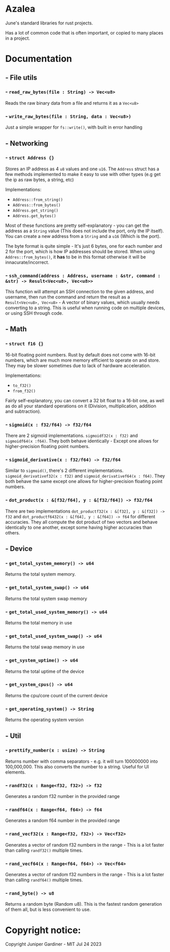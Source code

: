 # Azalea

June's standard libraries for rust projects.

Has a lot of common code that is often important, or copied to many places in a project.

# Documentation

## - File utils

### - `read_raw_bytes(file : String) -> Vec<u8>`

Reads the raw binary data from a file and returns it as a `Vec<u8>`

### - `write_raw_bytes(file : String, data : Vec<u8>)`

Just a simple wrapper for `fs::write()`, with built in error handling

## - Networking

### - `struct Address {}`

Stores an IP address as 4 `u8` values and one `u16`. The `Address` struct has a few methods implemented to make it easy to use with other types (e.g get the ip as raw bytes, a string, etc)

Implementations:
- `Address::from_string()`
- `Address::from_bytes()`
- `Address.get_string()`
- `Address.get_bytes()`

Most of these functions are pretty self-explanatory - you can get the address as a `String` value (This does not include the port, only the IP itself). You can create a new address from a `String` and a `u16` (Which is the port).

The byte format is quite simple - It's just 6 bytes, one for each number and 2 for the port, which is how IP addresses should be stored. When using `Addres::from_bytes()`, it **has** to be in this format otherwise it will be innacurate/incorrect.

### - `ssh_command(address : Address, username : &str, command : &str) -> Result<Vec<u8>, Vec<u8>> `

This function will attempt an SSH connection to the given address, and username, then run the command and return the result as a `Result<Vec<u8>, Vec<u8>` - A vector of binary values, which usually needs converting to a string. This is useful when running code on multiple devices, or using SSH through code.

## - Math

### - `struct f16 {}`

16-bit floating point numbers. Rust by default does not come with 16-bit numbers, which are much more memory efficient to operate on and store. They may be slower sometimes due to lack of hardware acceleration.

Implementations:
- `to_f32()`
- `from_f32()`

Fairly self-explanatory, you can convert a 32 bit float to a 16-bit one, as well as do all your standard operations on it (Division, multiplication, addition and subtraction).

### - `sigmoid(x : f32/f64) -> f32/f64`

There are 2 sigmoid implementations. `sigmoidf32(x : f32)` and `sigmoidf64(x :f64)`. They both behave identically - Except one allows for higher-precision floating point numbers.

### - `sigmoid_derivative(x : f32/f64) -> f32/f64`

Similar to `sigmoid()`, there's 2 different implementations. `sigmoid_derivativef32(x : f32)` and `sigmoid_derivativef64(x : f64)`. They both behave the same except one allows for higher-precision floating point numbers.

### - `dot_product(x : &[f32/f64], y : &[f32/f64]) -> f32/f64`

There are two implementations `dot_productf32(x : &[f32], y : &[f32]) -> f32` and `dot_productf6432(x : &[f64], y : &[f64]) -> f64` for different accuracies. They all compute the dot product of two vectors and behave identically to one another, except some having higher accuracies than others.

## - Device

### - `get_total_system_memory() -> u64`

Returns the total system memory.

### - `get_total_system_swap() -> u64`

Returns the total system swap memory

### - `get_total_used_system_memory() -> u64`

Returns the total memory in use

### - `get_total_used_system_swap() -> u64`

Returns the total swap memory in use

### - `get_system_uptime() -> u64`

Returns the total uptime of the device

### - `get_system_cpus() -> u64`

Returns the cpu/core count of the current device

### - `get_operating_system() -> String`

Returns the operating system version


## - Util

### - `prettify_number(x : usize) -> String`

Returns number with comma separators - e.g. it will turn 100000000 into 100,000,000. This also converts the number to a string. Useful for UI elements.

### - `randf32(x : Range<f32, f32>) -> f32`

Generates a random f32 number in the provided range

### - `randf64(x : Range<f64, f64>) -> f64`

Generates a random f64 number in the provided range

### - `rand_vecf32(x : Range<f32, f32>) -> Vec<f32>`

Generates a vector of random f32 numbers in the range - This is a lot faster than calling `randf32()` multiple times. 

### - `rand_vecf64(x : Range<f64, f64>) -> Vec<f64>`

Generates a vector of random f32 numbers in the range - This is a lot faster than calling `randf64()` multiple times.

### - `rand_byte() -> u8`

Returns a random byte (Random u8). This is the fastest random generation of them all, but is less convenient to use.

# Copyright notice:

Copyright Juniper Gardiner - MIT
Jul 24 2023
